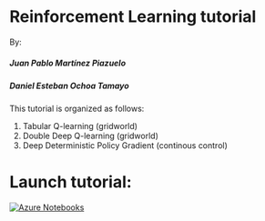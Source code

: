 # Reinforcement Learning tutorial
By: 
##### Juan Pablo Martínez Piazuelo
##### Daniel Esteban Ochoa Tamayo

This tutorial is organized as follows:
1. Tabular Q-learning (gridworld)
2. Double Deep Q-learning (gridworld)
3. Deep Deterministic Policy Gradient (continous control)

# Launch tutorial:

[![Azure Notebooks](https://notebooks.azure.com/launch.png)](https://notebooks.azure.com/import/gh/jpmartinez10/RL-tutorial)
